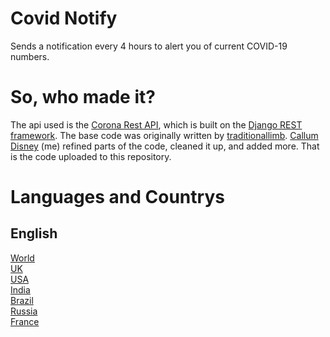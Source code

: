 # Covid Notify
Sends a notification every 4 hours to alert you of current COVID-19 numbers.

# So, who made it?
The api used is the [Corona Rest API](https://corona-rest-api.herokuapp.com/Api/), which is built on the [Django REST framework](https://www.django-rest-framework.org/).
The base code was originally written by [traditionallimb](https://github.com/traditionallimb). [Callum Disney](https://github.com/callumdisney) (me) refined parts of the code, cleaned it up, and added more. That is the code uploaded to this repository.

# Languages and Countrys

## English
[World](https://github.com/callumdisney/Covid-Notify/tree/main/World)
<br>
[UK](https://github.com/callumdisney/Covid-Notify/tree/main/UK)
<br>
[USA](https://github.com/callumdisney/Covid-Notify/tree/main/USA)
<br>
[India](https://github.com/callumdisney/Covid-Notify/tree/main/India)
<br>
[Brazil](https://github.com/callumdisney/Covid-Notify/tree/main/Brazil)
<br>
[Russia](https://github.com/callumdisney/Covid-Notify/tree/main/Russia)
<br>
[France](https://github.com/callumdisney/Covid-Notify/tree/main/France)
<br>
